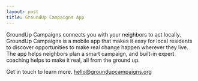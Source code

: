 ```yaml
---
layout: post
title: GroundUp Campaigns App
---
```


GroundUp Campaigns connects you with your neighbors to act locally. GroundUp Campaigns is a mobile app that makes it easy for local residents to discover opportunities to make real change happen wherever they live. The app helps neighbors plan a smart campaign, and built-in expert coaching helps to make it real, all from the ground up.

Get in touch to learn more. [hello@groundupcampaigns.org](mailto:hello@groundupcampaigns.org)
